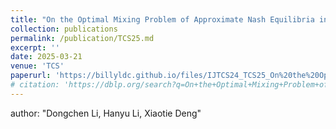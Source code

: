 ```yaml
---
title: "On the Optimal Mixing Problem of Approximate Nash Equilibria in Bimatrix Games"
collection: publications
permalink: /publication/TCS25.md
excerpt: ''
date: 2025-03-21
venue: 'TCS'
paperurl: 'https://billyldc.github.io/files/IJTCS24_TCS25_On%20the%20Optimal%20Mixing%20Problem.pdf'
# citation: 'https://dblp.org/search?q=On+the+Optimal+Mixing+Problem+of+Approximate+Nash+Equilibria+in+Bimatrix+Games'
---
```

author: "Dongchen Li, Hanyu Li, Xiaotie Deng"